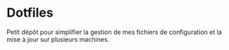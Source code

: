 # Dotfiles

Petit dépôt pour simplifier la gestion de mes fichiers de configuration et la mise à jour sur plusieurs machines.

